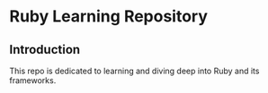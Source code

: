 # Ruby Learning Repository

## Introduction
This repo is dedicated to learning and diving deep into Ruby and its frameworks.
